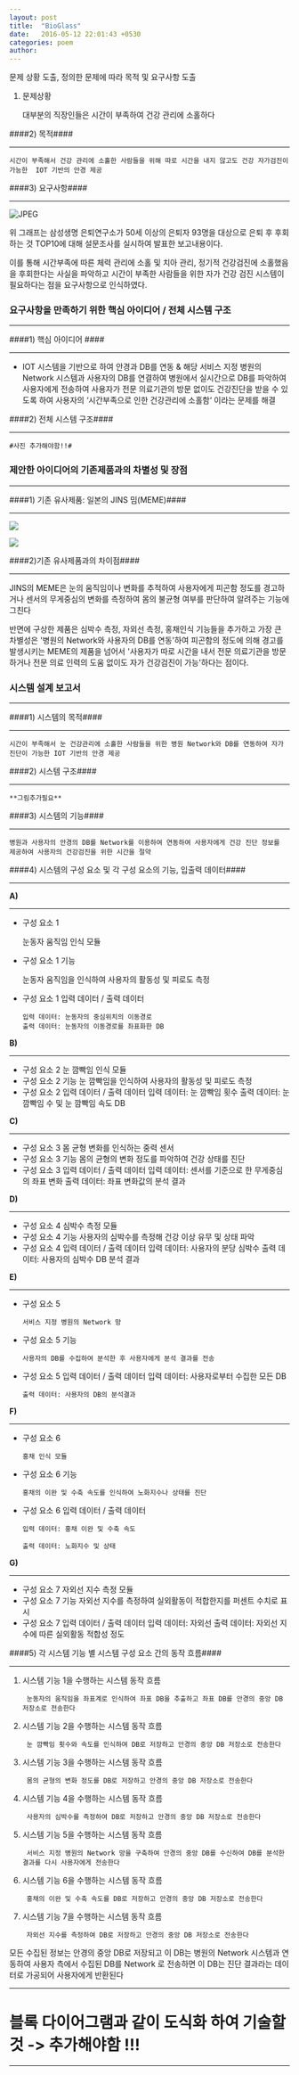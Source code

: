 ```yaml
---
layout: post
title:  "BioGlass"
date:   2016-05-12 22:01:43 +0530
categories: poem
author: 
---
```



문제 상황 도출, 정의한 문제에 따라 목적 및 요구사항 도출



1) 문제상황


	대부분의 직장인들은 시간이 부족하여 건강 관리에 소홀하다

####2) 목적####
- - -

	시간이 부족해서 건강 관리에 소홀한 사람들을 위해 따로 시간을 내지 않고도 건강 자가검진이 가능한  IOT 기반의 안경 제공



####3) 요구사항####
- - -
![JPEG](http://cdn.businesswatch.co.kr/news/photo/2014/12/02/f3ccdd27d2000e3f9255a7e3e2c48800104222.jpg)


위 그래프는 삼성생명 은퇴연구소가 50세 이상의 은퇴자 93명을 대상으로
은퇴 후 후회하는 것 TOP10에 대해 설문조사를 실시하여 발표한 보고내용이다.

이를 통해 시간부족에 따른 체력 관리에 소홀 및 치아 관리, 정기적 건강검진에 소홀했음을 후회한다는
사실을 파악하고 시간이 부족한 사람들을 위한 자가 건강 검진 시스템이 필요하다는 점을 요구사항으로 인식하였다.






### 요구사항을 만족하기 위한 핵심 아이디어 / 전체 시스템 구조 ###
_ _ _

####1) 핵심 아이디어 ####
- - -

+ IOT 시스템을 기반으로 하여 안경과 DB를 연동 & 해당 서비스 지정 병원의 Network 시스템과 사용자의 DB를 연결하여 병원에서 실시간으로 DB를 파악하여 사용자에게 전송하여 사용자가 전문 의료기관의 방문 없이도 건강진단을 받을 수 있도록 하여 사용자의 ‘시간부족으로 인한 건강관리에 소홀함‘ 이라는 문제를 해결

####2) 전체 시스템 구조####
- - -

	#사진 추가해야함!!#

### 제안한 아이디어의 기존제품과의 차별성 및 장점 ###
_ _ _

####1) 기존 유사제품: 일본의 JINS 밈(MEME)####
- - -

![](http://ggsoku.com/wp-content/uploads/59086ecb54c0ccc4c20ae861e3240479-500x268.png)

![](http://mms.businesswire.com/media/20150107005167/en/447690/4/API-graphic.jpg?download=1)

####2)기존 유사제품과의 차이점####
- - -




JINS의 MEME은 눈의 움직임이나 변화를 추적하여 사용자에게 피곤함 정도를 경고하거나 센서의 무게중심의 변화를 측정하여 몸의 불균형 여부를 판단하여 알려주는 기능에 그친다

   반면에 구상한 제품은 심박수 측정, 자외선 측정, 홍채인식 기능들을 추가하고 가장 큰 차별성은 '병원의 Network와 사용자의 DB를 연동'하여 피곤함의 정도에 의해 경고를 발생시키는 MEME의 제품을 넘어서 '사용자가 따로 시간을 내서 전문 의료기관을 방문하거나 전문 의료 인력의 도움 없이도 자가 건강검진이 가능'하다는 점이다.


### 시스템 설계 보고서 ###
_ _ _



####1) 시스템의 목적####
- - -

	시간이 부족해서 눈 건강관리에 소홀한 사람들을 위한 병원 Network와 DB를 연동하여 자가진단이 가능한 IOT 기반의 안경 제공

####2) 시스템 구조####
- - -

	**그림추가필요**

####3) 시스템의 기능####
- - -

	병원과 사용자의 안경의 DB를 Network를 이용하여 연동하여 사용자에게 건강 진단 정보를 제공하여 사용자의 건강검진을 위한 시간을 절약

####4) 시스템의 구성 요소 및 각 구성 요소의 기능, 입출력 데이터####
- - -

**A)**
- - -


- 구성 요소 1

  	눈동자 움직임 인식 모듈
- 구성 요소 1 기능

  	눈동자 움직임을 인식하여 사용자의 활동성 및 피로도 측정
- 구성 요소 1 입력 데이터 / 출력 데이터

      입력 데이터: 눈동자의 중심위치의 이동경로
      출력 데이터: 눈동자의 이동경로를 좌표화한 DB

**B)**
- - -

- 구성 요소 2
  	눈 깜빡임 인식 모듈
- 구성 요소 2 기능
  	눈 깜빡임을 인식하여 사용자의 활동성 및 피로도 측정
- 구성 요소 2 입력 데이터 / 출력 데이터
      입력 데이터: 눈 깜빡임 횟수
      출력 데이터: 눈 깜빡임 수 및 눈 깜빡임 속도 DB

**C)**
- - -

- 구성 요소 3
      몸 균형 변화를 인식하는 중력 센서
- 구성 요소 3 기능
      몸의 균형의 변화 정도를 파악하여 건강 상태를 진단
- 구성 요소 3 입력 데이터 / 출력 데이터
      입력 데이터: 센서를 기준으로 한 무게중심의 좌표 변화
      출력 데이터: 좌표 변화값의 분석 결과

**D)**
- - -

- 구성 요소 4
      심박수 측정 모듈
- 구성 요소 4 기능
      사용자의 심박수를 측정해 건강 이상 유무 및 상태 파악
- 구성 요소 4 입력 데이터 / 출력 데이터
      입력 데이터: 사용자의 분당 심박수
      출력 데이터: 사용자의 심박수 DB 분석 결과

**E)**
- - -

- 구성 요소 5

      서비스 지정 병원의 Network 망

- 구성 요소 5 기능

      사용자의 DB를 수집하여 분석한 후 사용자에게 분석 결과를 전송

- 구성 요소 5 입력 데이터 / 출력 데이터
      입력 데이터: 사용자로부터 수집한 모든 DB

      출력 데이터: 사용자의 DB의 분석결과

**F)**
- - -

- 구성 요소 6

      홍채 인식 모듈
- 구성 요소 6 기능

      홍채의 이완 및 수축 속도를 인식하여 노화지수나 상태를 진단

- 구성 요소 6 입력 데이터 / 출력 데이터

      입력 데이터: 홍채 이완 및 수축 속도

      출력 데이터: 노화지수 및 상태

**G)**
- - -

- 구성 요소 7
      자외선 지수 측정 모듈
- 구성 요소 7 기능
      자외선 지수를 측정하여 실외활동이 적합한지를 퍼센트 수치로 표시
- 구성 요소 7 입력 데이터 / 출력 데이터
      입력 데이터: 자외선
      출력 데이터: 자외선 지수에 따른 실외활동 적합성 정도




####5) 각 시스템 기능 별 시스템 구성 요소 간의 동작 흐름####
- - -


1. 시스템 기능 1을 수행하는 시스템 동작 흐름

		눈동자의 움직임을 좌표계로 인식하여 좌표 DB을 추출하고 좌표 DB를 안경의 중앙 DB 저장소로 전송한다

2. 시스템 기능 2을 수행하는 시스템 동작 흐름

		눈 깜빡임 횟수와 속도를 인식하여 DB로 저장하고 안경의 중앙 DB 저장소로 전송한다

3. 시스템 기능 3을 수행하는 시스템 동작 흐름

		몸의 균형의 변화 정도를 DB로 저장하고 안경의 중앙 DB 저장소로 전송한다

4. 시스템 기능 4을 수행하는 시스템 동작 흐름

		사용자의 심박수를 측정하여 DB로 저장하고 안경의 중앙 DB 저장소로 전송한다

5. 시스템 기능 5을 수행하는 시스템 동작 흐름

		서비스 지정 병원의 Network 망을 구축하여 안경의 중앙 DB를 수신하여 DB를 분석한 결과를 다시 사용자에게 전송한다

6. 시스템 기능 6을 수행하는 시스템 동작 흐름

		홍채의 이완 및 수축 속도를 DB로 저장하고 안경의 중앙 DB 저장소로 전송한다

7. 시스템 기능 7을 수행하는 시스템 동작 흐름

		자외선 지수를 측정하여 DB로 저장하고 안경의 중앙 DB 저장소로 전송한다



모든 수집된 정보는 안경의 중앙 DB로 저장되고 이 DB는 병원의 Network 시스템과 연동하여 사용자 측에서 수집된 DB를  Network 로 전송하면 이 DB는 진단 결과라는 데이터로 가공되어 사용자에게 반환된다

----------------------------------------------------------------

# 블록 다이어그램과 같이 도식화 하여 기술할 것 -> 추가해야함 !!! #


----------------------------------------------------------------
